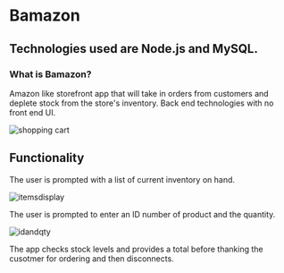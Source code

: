 
# Bamazon

## Technologies used are Node.js and MySQL.

### What is Bamazon?

Amazon like storefront app that will take in orders from customers and deplete stock from the store's inventory. Back end technologies
with no front end UI.


![shopping cart](https://user-images.githubusercontent.com/30742763/35469152-7ae5e642-02fd-11e8-914a-84299237a58c.jpg)

## Functionality

The user is prompted with a list of current inventory on hand. 

![itemsdisplay](https://user-images.githubusercontent.com/30742763/35469332-c20b4352-0300-11e8-8683-28cb26d018c7.jpg)

The user is prompted to enter an ID number of product and the quantity.

![idandqty](https://user-images.githubusercontent.com/30742763/35469383-90d48158-0301-11e8-97da-d54b8bf5b425.jpg)

The app checks stock levels and provides a total before thanking the cusotmer for ordering and then disconnects.



